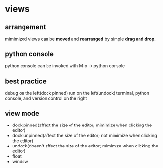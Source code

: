 # views

## arrangement
mimimized views can be **moved** and **rearranged** by simple **drag and drop**.

## python console
python console can be invoked with M-x -> python console

## best practice
debug on the left(dock pinned)
run on the left(undock)
terminal, python console, and version control on the right

## view mode
- dock pinned(affect the size of the editor; mimimize when clicking the editor)
- dock unpinned(affect the size of the editor; not mimimize when clicking the editor)
- undock(doesn't affect the size of the editor; mimimize when clicking the editor)
- float
- window
